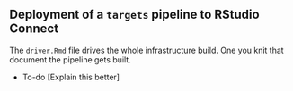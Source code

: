 ## Deployment of a `targets` pipeline to RStudio Connect

The `driver.Rmd` file drives the whole infrastructure build. One you knit that document the pipeline gets built. 

* To-do [Explain this better]
